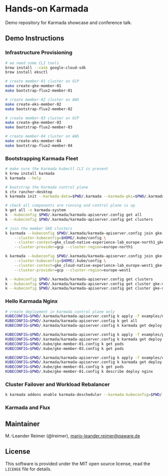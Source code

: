 # Hands-on Karmada

Demo repository for Karmada showcase and conference talk.

## Demo Instructions

### Infrastructure Provisioning

```bash
# we need some CLI tools
brew install --cask google-cloud-sdk
brew install eksctl

# create member-01 cluster on GCP
make create-gke-member-01
make bootstrap-flux2-member-01

# create member-02 cluster on AWS
make create-eks-member-02
make bootstrap-flux2-member-02

# create member-03 cluster on GCP
make create-gke-member-03
make bootstrap-flux2-member-03

# create member-04 cluster on AWS
make create-eks-member-04
make bootstrap-flux2-member-04
```

### Bootstrapping Karmada Fleet

```bash
# make sure the Karmada kubectl CLI is present
k krew install karmada
k karmada --help

# bootstrap the Karmada control plane
k ctx rancher-desktop
k karmada init --karmada-data=$PWD/.karmada --karmada-pki=$PWD/.karmada/pki --karmada-apiserver-advertise-address=127.0.0.1 --etcd-storage-mode=emptyDir --cert-external-ip=127.0.0.1

# check all components are running and control plane is up
k get all -n karmada-system
k --kubeconfig $PWD/.karmada/karmada-apiserver.config get all 
k --kubeconfig $PWD/.karmada/karmada-apiserver.config get clusters

# join the member GKE clusters
k karmada --kubeconfig $PWD/.karmada/karmada-apiserver.config join gke-member-01 \
    --cluster-kubeconfig=$HOME/.kube/config \
    --cluster-context=gke_cloud-native-experience-lab_europe-north1_gke-member-01 \
    --cluster-provider=gcp --cluster-region=europe-north1

k karmada --kubeconfig $PWD/.karmada/karmada-apiserver.config join gke-member-03 \
    --cluster-kubeconfig=$HOME/.kube/config \
    --cluster-context=gke_cloud-native-experience-lab_europe-west1_gke-member-03 \
    --cluster-provider=gcp --cluster-region=europe-west1

k --kubeconfig $PWD/.karmada/karmada-apiserver.config get clusters
k --kubeconfig $PWD/.karmada/karmada-apiserver.config get cluster gke-member-01 -o yaml
k --kubeconfig $PWD/.karmada/karmada-apiserver.config get cluster gke-member-03 -o yaml

```

### Hello Karmada Nginx

```bash
# create deployment in Karmada control plane only
KUBECONFIG=$PWD/.karmada/karmada-apiserver.config k apply -f examples/nginx-deployment.yaml
KUBECONFIG=$PWD/.karmada/karmada-apiserver.config k get all
KUBECONFIG=$PWD/.karmada/karmada-apiserver.config k karmada get deploy

KUBECONFIG=$PWD/.karmada/karmada-apiserver.config k apply -f examples/propagationpolicy-weight.yaml
KUBECONFIG=$PWD/.karmada/karmada-apiserver.config k karmada get deploy
KUBECONFIG=$PWD/.kube/gke-member-01.config k get pods
KUBECONFIG=$PWD/.kube/gke-member-03.config k get pods

KUBECONFIG=$PWD/.karmada/karmada-apiserver.config k apply -f examples/overridepolicy-weight.yaml
KUBECONFIG=$PWD/.karmada/karmada-apiserver.config k karmada get deploy
KUBECONFIG=$PWD/.kube/gke-member-01.config k get pods
KUBECONFIG=$PWD/.kube/gke-member-01.config k describe deploy nginx
```

### Cluster Failover and Workload Rebalancer

```bash
k karmada addons enable karmada-descheduler --karmada-kubeconfig=$PWD/.karmada/karmada-apiserver.config

```


### Karmada and Flux



## Maintainer

M.-Leander Reimer (@lreimer), <mario-leander.reimer@qaware.de>

## License

This software is provided under the MIT open source license, read the `LICENSE`
file for details.


